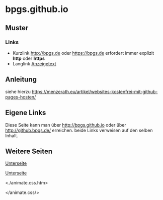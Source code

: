 # bpgs.github.io

## Muster

### Links

* Kurzlink <http://bpgs.de> oder <https://bpgs.de> erfordert immer explizit **http** oder **https**
* Langlink [Anzeigetext](http://adresse.de "Titeltext")

## Anleitung

siehe hierzu
<https://menzerath.eu/artikel/websites-kostenfrei-mit-github-pages-hosten/>

## Eigene Links

Diese Seite kann man über <http://bpgs.github.io> oder über <http://github.bpgs.de/> erreichen. beide Links verweisen auf den selben Inhalt.

## Weitere Seiten

[Unterseite](http://xxxx.de "zu einer UNterseite wechseln")

[Unterseite](http://xxxx.de "zu einer UNterseite wechseln")

<./animate.css.htm>

</animate.css/>
